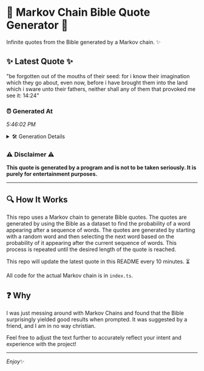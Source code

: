 # 📖 Markov Chain Bible Quote Generator 📖

Infinite quotes from the Bible generated by a Markov chain. ✨

## ✨ Latest Quote ✨
"be forgotten out of the mouths of their seed: for i know their imagination which they go about, even now, before i have brought them into the land which i sware unto their fathers, neither shall any of them that provoked me see it: 14:24"

### ⏰ Generated At
*5:46:02 PM*

<details>
    <summary>🛠️ Generation Details</summary>
    <p>
        <strong>🌱 Seed:</strong> be<br>
        <strong>🔄 Iterations:</strong> 44<br>
        <strong>📜 Context History:</strong><br>[ be ]: forgotten<br>[ be, forgotten ]: out<br>[ be, forgotten, out ]: of<br>[ be, forgotten, out, of ]: the<br>[ be, forgotten, out, of, the ]: mouths<br>[ be, forgotten, out, of, the, mouths ]: of<br>[ forgotten, out, of, the, mouths, of ]: their<br>[ out, of, the, mouths, of, their ]: seed:<br>[ of, the, mouths, of, their, seed: ]: for<br>[ the, mouths, of, their, seed:, for ]: i<br>[ mouths, of, their, seed:, for, i ]: know<br>[ of, their, seed:, for, i, know ]: their<br>[ their, seed:, for, i, know, their ]: imagination<br>[ seed:, for, i, know, their, imagination ]: which<br>[ for, i, know, their, imagination, which ]: they<br>[ i, know, their, imagination, which, they ]: go<br>[ know, their, imagination, which, they, go ]: about,<br>[ their, imagination, which, they, go, about, ]: even<br>[ imagination, which, they, go, about,, even ]: now,<br>[ which, they, go, about,, even, now, ]: before<br>[ they, go, about,, even, now,, before ]: i<br>[ go, about,, even, now,, before, i ]: have<br>[ about,, even, now,, before, i, have ]: brought<br>[ even, now,, before, i, have, brought ]: them<br>[ now,, before, i, have, brought, them ]: into<br>[ before, i, have, brought, them, into ]: the<br>[ i, have, brought, them, into, the ]: land<br>[ have, brought, them, into, the, land ]: which<br>[ brought, them, into, the, land, which ]: i<br>[ them, into, the, land, which, i ]: sware<br>[ into, the, land, which, i, sware ]: unto<br>[ the, land, which, i, sware, unto ]: their<br>[ land, which, i, sware, unto, their ]: fathers,<br>[ which, i, sware, unto, their, fathers, ]: neither<br>[ i, sware, unto, their, fathers,, neither ]: shall<br>[ sware, unto, their, fathers,, neither, shall ]: any<br>[ unto, their, fathers,, neither, shall, any ]: of<br>[ their, fathers,, neither, shall, any, of ]: them<br>[ fathers,, neither, shall, any, of, them ]: that<br>[ neither, shall, any, of, them, that ]: provoked<br>[ shall, any, of, them, that, provoked ]: me<br>[ any, of, them, that, provoked, me ]: see<br>[ of, them, that, provoked, me, see ]: it:<br>[ them, that, provoked, me, see, it: ]: 14:24<br>
    </p>
</details>

### ⚠️ Disclaimer ⚠️
**This quote is generated by a program and is not to be taken seriously. It is purely for entertainment purposes.**

---

## 🔍 How It Works

This repo uses a Markov chain to generate Bible quotes. The quotes are generated by using the Bible as a dataset to find the probability of a word appearing after a sequence of words. The quotes are generated by starting with a random word and then selecting the next word based on the probability of it appearing after the current sequence of words. This process is repeated until the desired length of the quote is reached.

This repo will update the latest quote in this README every 10 minutes. ⏳

All code for the actual Markov chain is in `index.ts`.

## ❓ Why

I was just messing around with Markov Chains and found that the Bible surprisingly yielded good results when prompted. 
It was suggested by a friend, and I am in no way christian.

Feel free to adjust the text further to accurately reflect your intent and experience with the project!

---

*Enjoy*✨
